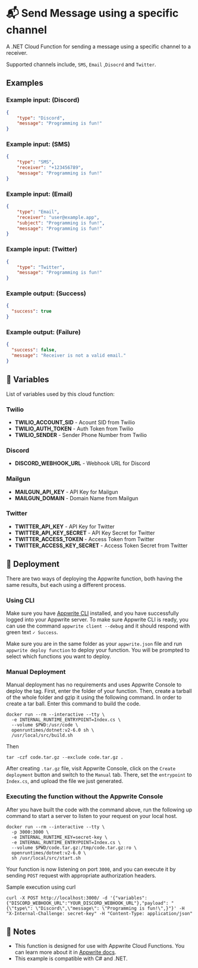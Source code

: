 # 📬 Send Message using a specific channel

A .NET Cloud Function for sending a message using a specific channel to a receiver.

Supported channels include, `SMS`, `Email` ,`Disocrd` and `Twitter`.

## Examples

### Example input: (Discord)

```json
{
    "type": "Discord",
    "message": "Programming is fun!"
}
```

### Example input: (SMS)

```json
{
    "type": "SMS",
    "receiver": "+123456789",
    "message": "Programming is fun!"
}
```

### Example input: (Email)

```json
{
    "type": "Email",
    "receiver": "user@example.app",
    "subject": "Programming is fun!",
    "message": "Programming is fun!"
}
```

### Example input: (Twitter)

```json
{
    "type": "Twitter",
    "message": "Programming is fun!"
}
```

### Example output: (Success)

```json
{
  "success": true
}
```

### Example output: (Failure)

```json
{
  "success": false,
  "message": "Receiver is not a valid email."
}
```

## 📝 Variables

List of variables used by this cloud function:

### Twilio

- **TWILIO_ACCOUNT_SID** - Acount SID from Twilio
- **TWILIO_AUTH_TOKEN** - Auth Token from Twilio
- **TWILIO_SENDER** - Sender Phone Number from Twilio

### Discord

- **DISCORD_WEBHOOK_URL** - Webhook URL for Discord

### Mailgun

- **MAILGUN_API_KEY** - API Key for Mailgun
- **MAILGUN_DOMAIN** - Domain Name from Mailgun

### Twitter

- **TWITTER_API_KEY** - API Key for Twitter
- **TWITTER_API_KEY_SECRET** - API Key Secret for Twitter
- **TWITTER_ACCESS_TOKEN** - Access Token from Twitter
- **TWITTER_ACCESS_KEY_SECRET** - Access Token Secret from Twitter

## 🚀 Deployment

<!-- To do:
1. Update the deployment section  -->

There are two ways of deploying the Appwrite function, both having the same results, but each using a different process. 

### Using CLI

Make sure you have [Appwrite CLI](https://appwrite.io/docs/command-line#installation) installed, and you have successfully logged into your Appwrite server. To make sure Appwrite CLI is ready, you can use the command `appwrite client --debug` and it should respond with green text `✓ Success`.

Make sure you are in the same folder as your `appwrite.json` file and run `appwrite deploy function` to deploy your function. You will be prompted to select which functions you want to deploy.

### Manual Deployment 

Manual deployment has no requirements and uses Appwrite Console to deploy the tag. First, enter the folder of your function. Then, create a tarball of the whole folder and gzip it using the following command. In order to create a tar ball. Enter this command to build the code.
```
docker run --rm --interactive --tty \
  -e INTERNAL_RUNTIME_ENTRYPOINT=Index.cs \
  --volume $PWD:/usr/code \
  openruntimes/dotnet:v2-6.0 sh \
  /usr/local/src/build.sh
```  
Then
```
tar -czf code.tar.gz --exclude code.tar.gz .
```

After creating `.tar.gz` file, visit Appwrite Console, click on the `Create deployment` button and switch to the `Manual` tab. There, set the `entrypoint` to `Index.cs`, and upload the file we just generated.

### Executing the function without the Appwrite Console

After you have built the code with the command above, run the following up command to start a server to listen to your request on your local host.
```
docker run --rm --interactive --tty \
  -p 3000:3000 \
  -e INTERNAL_RUNTIME_KEY=secret-key \
  -e INTERNAL_RUNTIME_ENTRYPOINT=Index.cs \
  --volume $PWD/code.tar.gz:/tmp/code.tar.gz:ro \
  openruntimes/dotnet:v2-6.0 \
  sh /usr/local/src/start.sh
```
Your function is now listening on port `3000`, and you can execute it by sending `POST` request with appropriate authorization headers.

Sample execution using curl
```
curl -X POST http://localhost:3000/ -d '{"variables": {"DISCORD_WEBHOOK_URL":"YOUR_DISCORD_WEBHOOK_URL"},"payload": "{\"type\": \"Discord\",\"message\": \"Programming is fun!\",}"}' -H "X-Internal-Challenge: secret-key" -H "Content-Type: application/json"
```

## 📝 Notes

- This function is designed for use with Appwrite Cloud Functions. You can learn more about it in [Appwrite docs](https://appwrite.io/docs/functions).
- This example is compatible with C# and .NET.
